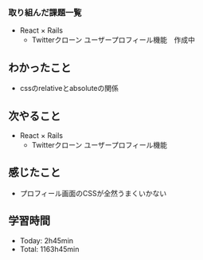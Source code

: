 ### 取り組んだ課題一覧
- React × Rails
  - Twitterクローン ユーザープロフィール機能　作成中
## わかったこと
- cssのrelativeとabsoluteの関係
## 次やること
- React × Rails
  - Twitterクローン ユーザープロフィール機能
## 感じたこと
- プロフィール画面のCSSが全然うまくいかない
## 学習時間
- Today: 2h45min
- Total: 1163h45min